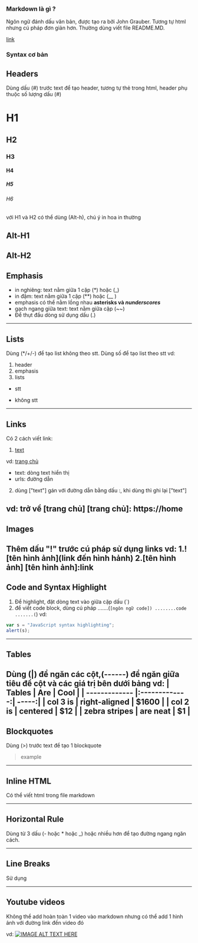 ### Markdown là gì ?

Ngôn ngữ đánh dấu văn bản, được tạo ra bởi John Grauber. Tương tự html nhưng cú pháp đơn giản hơn. Thường dùng viết file README.MD.

[link](https://github.com/adam-p/markdown-here/wiki/Markdown-Cheatsheet#h4)

### Syntax cơ bản

## Headers

Dùng dấu (#) trước text để tạo header, tương tự thẻ <h> trong html, header phụ thuộc số lượng dấu (#)

# H1
## H2
### H3
#### H4
##### H5
###### H6

với H1 và H2 có thể dùng (Alt-h), chú ý in hoa in thường 

Alt-H1
----------

Alt-H2
------------

## Emphasis
- in nghiêng: text nằm giữa 1 cặp (*) hoặc (_) 
- in đậm: text nằm giữa 1 cặp (**) hoặc (__ )
- emphasis có thể nằm lồng nhau **asterisks và _nunderscores_**
- gạch ngang giữa text: text nằm giữa cặp (~~)
- Để thụt đầu dòng sử dụng dấu (.) 
----------------
## Lists
Dùng (*/+/-) để tạo list không theo stt.
Dùng số để tạo list theo stt
vd:
1. header
2. emphasis
3. lists
+ stt
- không stt
---------------------
## Links
Có 2 cách viết link:
1. [text](urls)

vd: [trang chủ](http://home)
- text: dòng text hiển thị 
- urls: đường dẫn 

2. dùng ["text"] gán với đường dẫn bằng dấu :, khi dùng thì ghi lại ["text"]

vd: trở về [trang chủ]
[trang chủ]: https://home
--------------------
## Images

Thêm dấu "!" trước cú pháp sử dụng links 
vd: 
1.![tên hình ảnh](link đến hình hảnh)
2.[tên hình ảnh]
[tên hình ảnh]:link
-----------------------
## Code and Syntax Highlight
1. Để highlight, đặt dòng text vào giữa cặp dấu (`)
2. để viết code block, dùng cú pháp
.......(```[ngôn ngữ code])
........code 
.......(```)
vd: 
```javascript
var s = "JavaScript syntax highlighting";
alert(s);
```
----------------------
## Tables
Dùng (|) để ngăn các cột,(------) để ngăn giữa tiêu đề cột và các giá trị bên dưới bảng 
vd: 
| Tables        | Are           | Cool  |
| ------------- |:-------------:| -----:|
| col 3 is      | right-aligned | $1600 |
| col 2 is      | centered      |   $12 |
| zebra stripes | are neat      |    $1 |
--------------
## Blockquotes
Dùng (>) trước text để tạo 1 blockquote 
> example
---------------
## Inline HTML
Có thể viết html trong file markdown

-----------------
## Horizontal Rule
Dùng từ 3 dấu (- hoặc * hoặc _)  hoặc nhiều hơn để tạo đường ngang ngăn cách. 

---------------
## Line Breaks
Sử dụng <enter>

------------------
## Youtube videos
Không thể add hoàn toàn 1 video vào markdown nhưng có thể add 1 hình ảnh với đường link đến video đó

vd: 
[![IMAGE ALT TEXT HERE](http://img.youtube.com/vi/YOUTUBE_VIDEO_ID_HERE/0.jpg)](http://www.youtube.com/watch?v=YOUTUBE_VIDEO_ID_HERE)

